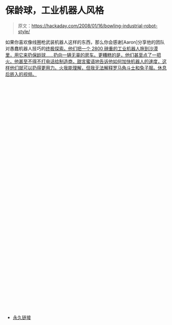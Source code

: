 # 保龄球，工业机器人风格

> 原文：<https://hackaday.com/2008/01/16/bowling-industrial-robot-style/>

如果你喜欢像线圈枪武装机器人这样的东西，那么你会感谢[Aaron]分享他的团队对愚蠢机器人技巧的[终极探索。他们把一个 2800 磅重的工业机器人拖到沙漠里，用它来扔保龄球……扔向一辆无辜的房车。更糟糕的是，他们甚至点了一把火。他甚至不得不打电话给制造商，甜言蜜语地告诉他如何加快机器人的速度，这样他们就可以扔得更用力。火我能理解，但我无法解释罗马角斗士和兔子服。休息后嵌入的视频。](http://www.manapotions.com/robopult.html)

<object width="425" height="355"><param name="movie" value="http://www.youtube.com/v/LAtdsDTt__s&amp;rel=1"><param name="wmode" value="transparent"></object>
<object width="425" height="355"><param name="movie" value="http://www.youtube.com/v/AKRn2gZWvyM&amp;rel=1"><param name="wmode" value="transparent"></object>

*   [永久链接](http://www.manapotions.com/robopult.html)